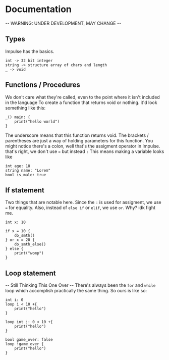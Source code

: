 # Documentation
-- WARNING: UNDER DEVELOPMENT, MAY CHANGE --

## Types
Impulse has the basics.
<br>
```
int -> 32 bit integer
string -> structure array of chars and length
_ -> void
```

## Functions / Procedures
We don't care what they're called, even to the point where it isn't included in the language
To create a function that returns void or nothing. it'd look something like this:
```
_() main: {
    print("hello world")
}
```
The underscore means that this function returns void.
The brackets / parentheses are just a way of holding parameters for this function.
You might notice there's a colon, well that's the assigment operator in Impulse. that's right, we don't use `=` but instead `:` 
This means making a variable looks like

```
int age: 18
string name: "Lorem"
bool is_male: true
```

## If statement
Two things that are notable here. Since the `:` is used for assigment, we use `=` for equality.
Also, instead of `else if` or `elif`, we use `or`. Why? idk fight me.
```
int x: 10

if x = 10 {
    do_smth()
} or x = 20 {
    do_smth_else()
} else {
    print("womp")
}
```

## Loop statement 
-- Still Thinking This One Over --
There's always been the `for` and `while` loop which accomplish practically the same thing.
So ours is like so:
```
int i: 0
loop i < 10 +{
    print("hello")
}

loop int j: 0 < 10 +{
    print("hello")
}

bool game_over: false
loop !game_over {
    print("hello")
}
```
